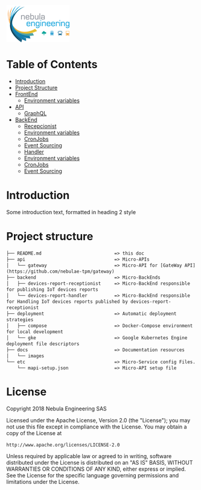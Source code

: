 ![NebulaE](docs/images/nebula.png "Nebula Engineering SAS")

Table of Contents
=================
  * [Introduction](#introduction)
  * [Project Structure](#structure)
  * [FrontEnd](#frontend)
    *  [Environment variables](#frontend_env_vars)
  * [API](#api)
    * [GraphQL](#api_graphql)
  * [BackEnd](#backend)
    *  [Recepcionist](#backend_recepcionist)
      *  [Environment variables](#backend_recepcionist_env_vars)
      *  [CronJobs](#backend_recepcionist_cronjobs)
      *  [Event Sourcing](#backend_recepcionist_eventsourcing)
    *  [Handler](#backend_handler)
      *  [Environment variables](#backend_handlert_env_vars)
      *  [CronJobs](#backend_handler_cronjobs)
      *  [Event Sourcing](#backend_handler_eventsourcing)

# Introduction <a name="introduction"></a>
Some introduction text, formatted in heading 2 style

# Project structure <a name="structure"></a>

```
├── README.md                           => this doc  
├── api                                 => Micro-APIs  
│   └── gateway                         => Micro-API for [GateWay API](https://github.com/nebulae-tpm/gateway)  
├── backend                             => Micro-BackEnds  
│   ├── devices-report-receptionist     => Micro-BackEnd responsible for publishing IoT devices reports  
│   └── devices-report-handler          => Micro-BackEnd responsible for Handling IoT devices reports published by devices-report-receptionist  
├── deployment                          => Automatic deployment strategies  
│   ├── compose                         => Docker-Compose environment for local development  
│   └── gke                             => Google Kubernetes Engine deployment file descriptors  
├── docs                                => Documentation resources  
│   └── images  
└── etc                                 => Micro-Service config Files.  
    └── mapi-setup.json                 => Micro-API setup file  
```


# License <a name="license"></a>

Copyright 2018 Nebula Engineering SAS

Licensed under the Apache License, Version 2.0 (the "License");
you may not use this file except in compliance with the License.
You may obtain a copy of the License at

    http://www.apache.org/licenses/LICENSE-2.0

Unless required by applicable law or agreed to in writing, software
distributed under the License is distributed on an "AS IS" BASIS,
WITHOUT WARRANTIES OR CONDITIONS OF ANY KIND, either express or implied.
See the License for the specific language governing permissions and
limitations under the License.